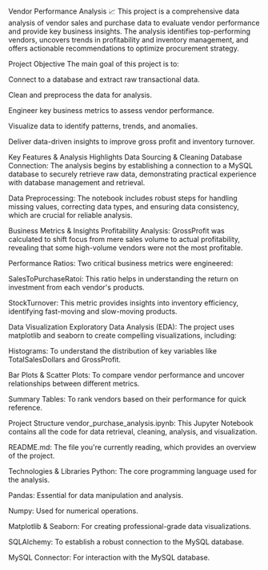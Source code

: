 Vendor Performance Analysis 📈
This project is a comprehensive data analysis of vendor sales and purchase data to evaluate vendor performance and provide key business insights. The analysis identifies top-performing vendors, uncovers trends in profitability and inventory management, and offers actionable recommendations to optimize procurement strategy.

Project Objective
The main goal of this project is to:

Connect to a database and extract raw transactional data.

Clean and preprocess the data for analysis.

Engineer key business metrics to assess vendor performance.

Visualize data to identify patterns, trends, and anomalies.

Deliver data-driven insights to improve gross profit and inventory turnover.

Key Features & Analysis Highlights
Data Sourcing & Cleaning
Database Connection: The analysis begins by establishing a connection to a MySQL database to securely retrieve raw data, demonstrating practical experience with database management and retrieval.

Data Preprocessing: The notebook includes robust steps for handling missing values, correcting data types, and ensuring data consistency, which are crucial for reliable analysis.

Business Metrics & Insights
Profitability Analysis: GrossProfit was calculated to shift focus from mere sales volume to actual profitability, revealing that some high-volume vendors were not the most profitable.

Performance Ratios: Two critical business metrics were engineered:

SalesToPurchaseRatoi: This ratio helps in understanding the return on investment from each vendor's products.

StockTurnover: This metric provides insights into inventory efficiency, identifying fast-moving and slow-moving products.

Data Visualization
Exploratory Data Analysis (EDA): The project uses matplotlib and seaborn to create compelling visualizations, including:

Histograms: To understand the distribution of key variables like TotalSalesDollars and GrossProfit.

Bar Plots & Scatter Plots: To compare vendor performance and uncover relationships between different metrics.

Summary Tables: To rank vendors based on their performance for quick reference.

Project Structure
vendor_purchase_analysis.ipynb: This Jupyter Notebook contains all the code for data retrieval, cleaning, analysis, and visualization.

README.md: The file you're currently reading, which provides an overview of the project.

Technologies & Libraries
Python: The core programming language used for the analysis.

Pandas: Essential for data manipulation and analysis.

Numpy: Used for numerical operations.

Matplotlib & Seaborn: For creating professional-grade data visualizations.

SQLAlchemy: To establish a robust connection to the MySQL database.

MySQL Connector: For interaction with the MySQL database.

